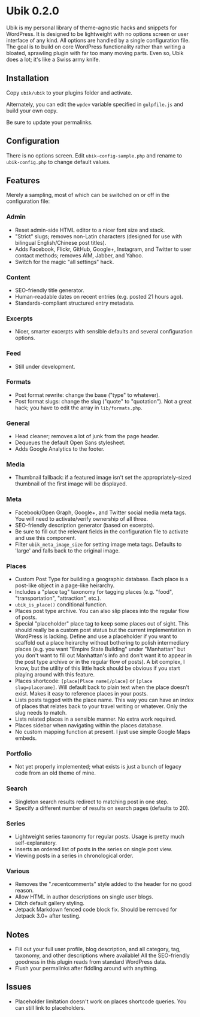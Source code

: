# Ubik 0.2.0

Ubik is my personal library of theme-agnostic hacks and snippets for WordPress. It is designed to be lightweight with no options screen or user interface of any kind. All options are handled by a single configuration file. The goal is to build on core WordPress functionality rather than writing a bloated, sprawling plugin with far too many moving parts. Even so, Ubik does a lot; it's like a Swiss army knife.



## Installation

Copy `ubik/ubik` to your plugins folder and activate.

Alternately, you can edit the `wpdev` variable specified in `gulpfile.js` and build your own copy.

Be sure to update your permalinks.



## Configuration

There is no options screen. Edit `ubik-config-sample.php` and rename to `ubik-config.php` to change default values.



## Features

Merely a sampling, most of which can be switched on or off in the configuration file:

### Admin

* Reset admin-side HTML editor to a nicer font size and stack.
* "Strict" slugs; removes non-Latin characters (designed for use with bilingual English/Chinese post titles).
* Adds Facebook, Flickr, GitHub, Google+, Instagram, and Twitter to user contact methods; removes AIM, Jabber, and Yahoo.
* Switch for the magic "all settings" hack.

### Content

* SEO-friendly title generator.
* Human-readable dates on recent entries (e.g. posted 21 hours ago).
* Standards-compliant structured entry metadata.

### Excerpts

* Nicer, smarter excerpts with sensible defaults and several configuration options.

### Feed

* Still under development.

### Formats

* Post format rewrite: change the base ("type" to whatever).
* Post format slugs: change the slug ("quote" to "quotation"). Not a great hack; you have to edit the array in `lib/formats.php`.

### General

* Head cleaner; removes a lot of junk from the page header.
* Dequeues the default Open Sans stylesheet.
* Adds Google Analytics to the footer.

### Media

* Thumbnail fallback: if a featured image isn't set the appropriately-sized thumbnail of the first image will be displayed.

### Meta

* Facebook/Open Graph, Google+, and Twitter social media meta tags. You will need to activate/verify ownership of all three.
* SEO-friendly description generator (based on excerpts).
* Be sure to fill out the relevant fields in the configuration file to activate and use this component.
* Filter `ubik_meta_image_size` for setting image meta tags. Defaults to 'large' and falls back to the original image.

### Places

* Custom Post Type for building a geographic database. Each place is a post-like object in a page-like heirarchy.
* Includes a "place tag" taxonomy for tagging places (e.g. "food", "transportation", "attraction", etc.).
* `ubik_is_place()` conditional function.
* Places post type archive. You can also slip places into the regular flow of posts.
* Special "placeholder" place tag to keep some places out of sight. This should really be a custom post status but the current implementation in WordPress is lacking. Define and use a placeholder if you want to scaffold out a place heirarchy without bothering to polish intermediary places (e.g. you want "Empire State Building" under "Manhattan" but you don't want to fill out Manhattan's info and don't want it to appear in the post type archive or in the regular flow of posts). A bit complex, I know, but the utility of this little hack should be obvious if you start playing around with this feature.
* Places shortcode: `[place]Place name[/place]` or `[place slug=placename]`. Will default back to plain text when the place doesn't exist. Makes it easy to reference places in your posts.
* Lists posts tagged with the place name. This way you can have an index of places that relates back to your travel writing or whatever. Only the slug needs to match.
* Lists related places in a sensible manner. No extra work required.
* Places sidebar when navigating within the places database.
* No custom mapping function at present. I just use simple Google Maps embeds.

### Portfolio

* Not yet properly implemented; what exists is just a bunch of legacy code from an old theme of mine.

### Search

* Singleton search results redirect to matching post in one step.
* Specify a different number of results on search pages (defaults to 20).

### Series

* Lightweight series taxonomy for regular posts. Usage is pretty much self-explanatory.
* Inserts an ordered list of posts in the series on single post view.
* Viewing posts in a series in chronological order.

### Various

* Removes the ".recentcomments" style added to the header for no good reason.
* Allow HTML in author descriptions on single user blogs.
* Ditch default gallery styling.
* Jetpack Markdown fenced code block fix. Should be removed for Jetpack 3.0+ after testing.



## Notes

* Fill out your full user profile, blog description, and all category, tag, taxonomy, and other descriptions where available! All the SEO-friendly goodness in this plugin reads from standard WordPress data.
* Flush your permalinks after fiddling around with anything.



## Issues

* Placeholder limitation doesn't work on places shortcode queries. You can still link to placeholders.
